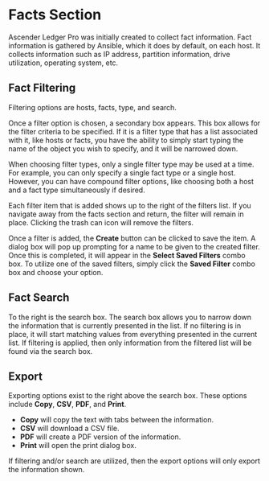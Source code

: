 # Facts Section

Ascender Ledger Pro was initially created to collect fact information. Fact information is gathered by Ansible, which it does by default, on each host. It collects information such as IP address, partition information, drive utilization, operating system, etc.

## Fact Filtering

Filtering options are hosts, facts, type, and search.

Once a filter option is chosen, a secondary box appears. This box allows for the filter criteria to be specified. If it is a filter type that has a list associated with it, like hosts or facts, you have the ability to simply start typing the name of the object you wish to specify, and it will be narrowed down.

When choosing filter types, only a single filter type may be used at a time. For example, you can only specify a single fact type or a single host. However, you can have compound filter options, like choosing both a host and a fact type simultaneously if desired.

Each filter item that is added shows up to the right of the filters list. If you navigate away from the facts section and return, the filter will remain in place. Clicking the trash can icon will remove the filters.

Once a filter is added, the **Create** button can be clicked to save the item. A dialog box will pop up prompting for a name to be given to the created filter. Once this is completed, it will appear in the **Select Saved Filters** combo box. To utilize one of the saved filters, simply click the **Saved Filter** combo box and choose your option.

## Fact Search

To the right is the search box. The search box allows you to narrow down the information that is currently presented in the list. If no filtering is in place, it will start matching values from everything presented in the current list. If filtering is applied, then only information from the filtered list will be found via the search box.

## Export

Exporting options exist to the right above the search box. These options include **Copy**, **CSV**, **PDF**, and **Print**. 

- **Copy** will copy the text with tabs between the information.
- **CSV** will download a CSV file.
- **PDF** will create a PDF version of the information.
- **Print** will open the print dialog box.

If filtering and/or search are utilized, then the export options will only export the information shown.
